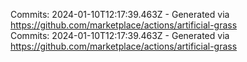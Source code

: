 Commits: 2024-01-10T12:17:39.463Z - Generated via https://github.com/marketplace/actions/artificial-grass
<br>
Commits: 2024-01-10T12:17:39.463Z - Generated via https://github.com/marketplace/actions/artificial-grass
<br>
